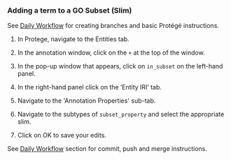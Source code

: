### Adding a term to a GO Subset (Slim)

See [Daily Workflow](./DailyWorkflow.md) for creating branches and basic Protégé instructions. 

1.	In Protege, navigate to the Entities tab.

2.	In the annotation window, click on the ```+``` at the top of the window.

3.	In the pop-up window that appears, click on ```in_subset``` on the left-hand panel. 

4.	In the right-hand panel click on the ‘Entity IRI’ tab. 

5. Navigate to the 'Annotation Properties' sub-tab.

6.	Navigate to the subtypes of ```subset_property``` and select the appropriate slim.

7.	Click on OK to save your edits.

 
See [Daily Workflow](./DailyWorkflow.md) section for commit, push and merge instructions. 
